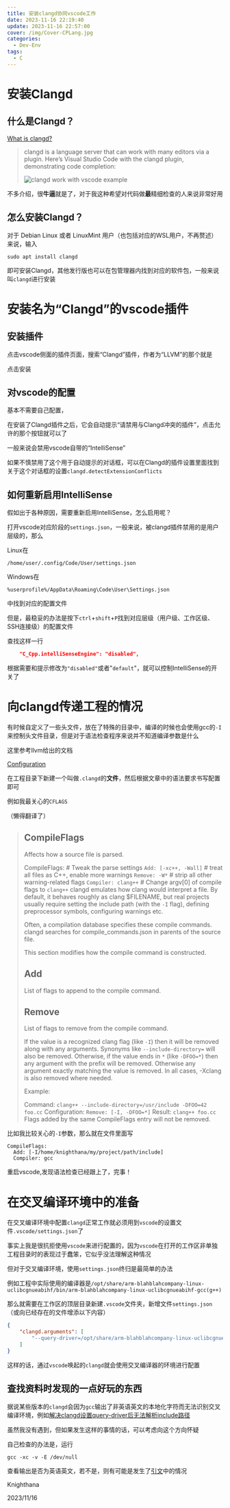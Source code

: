 ```yaml
---
title: 安装clangd协同vscode工作
date: 2023-11-16 22:19:40
update: 2023-11-16 22:57:00
cover: /img/Cover-CPLang.jpg
categories:
  - Dev-Env
tags:
  - C
---
```


# 安装Clangd

## 什么是Clangd？

[What is clangd?](https://clangd.llvm.org/)

> clangd is a language server that can work with many editors via a plugin. Here’s Visual Studio Code with the clangd plugin, demonstrating code completion:
>
> ![clangd work with vscode example](https://clangd.llvm.org/screenshots/basic_completion.png)

不多介绍，很**牛逼**就是了，对于我这种希望对代码做**最**精细检查的人来说非常好用

## 怎么安装Clangd？

对于 Debian Linux 或者 LinuxMint 用户（也包括对应的WSL用户，不再赘述）来说，输入

```shell
sudo apt install clangd
```

即可安装Clangd，其他发行版也可以在包管理器内找到对应的软件包，一般来说叫`clangd`进行安装

# 安装名为“Clangd”的vscode插件

## 安装插件

点击vscode侧面的插件页面，搜索“Clangd”插件，作者为“LLVM”的那个就是

点击安装

## 对vscode的配置

基本不需要自己配置，

在安装了Clangd插件之后，它会自动提示“请禁用与Clangd冲突的插件”，点击允许的那个按钮就可以了

一般来说会禁用vscode自带的“IntelliSense”

如果不慎禁用了这个用于自动提示的对话框，可以在Clangd的插件设置里面找到关于这个对话框的设置`clangd.detectExtensionConflicts`

## 如何重新启用IntelliSense

假如出于各种原因，需要重新启用IntelliSense，怎么启用呢？

打开vscode对应阶段的`settings.json`，一般来说，被clangd插件禁用的是用户层级的，那么

Linux在

```Path
/home/user/.config/Code/User/settings.json
```

Windows在

```Path
%userprofile%/AppData\Roaming\Code\User\Settings.json
```

中找到对应的配置文件

但是，最稳妥的办法是按下`ctrl`+`shift`+`P`找到对应层级（用户级、工作区级、SSH连接级）的配置文件

查找这样一行

```json
    "C_Cpp.intelliSenseEngine": "disabled",
```

根据需要和提示修改为`"disabled"`或者"`default`"，就可以控制IntelliSense的开关了

# 向clangd传递工程的情况

有时候自定义了一些头文件，放在了特殊的目录中，编译的时候也会使用gcc的`-I`来控制头文件目录，但是对于语法检查程序来说并不知道编译参数是什么

这里参考llvm给出的文档

[Configuration](https://clangd.llvm.org/config.html)

在工程目录下新建一个叫做`.clangd`的**文件**，然后根据文章中的语法要求书写配置即可

例如我最关心的`CFLAGS`

（懒得翻译了）

> ## CompileFlags
> Affects how a source file is parsed.
> 
> CompileFlags:                     # Tweak the parse settings
>   `Add: [-xc++, -Wall]`             # treat all files as C++, enable more warnings
>   `Remove: -W*`                     # strip all other warning-related flags
>   `Compiler: clang++`               # Change argv[0] of compile flags to `clang++`
> clangd emulates how clang would interpret a file. By default, it behaves roughly as clang $FILENAME, but real projects usually require setting the include path (with the `-I` flag), defining preprocessor symbols, configuring warnings etc.
>
> Often, a compilation database specifies these compile commands. clangd searches for compile_commands.json in parents of the source file.
>
> This section modifies how the compile command is constructed.
>
> ## Add
> List of flags to append to the compile command.
>
> ## Remove
> List of flags to remove from the compile command.
>
> If the value is a recognized clang flag (like `-I`) then it will be removed along with any arguments. Synonyms like `--include-directory=` will also be removed.
> Otherwise, if the value ends in `*` (like `-DFOO=*`) then any argument with the prefix will be removed.
> Otherwise any argument exactly matching the value is removed.
> In all cases, -Xclang is also removed where needed.
>
> Example:
>
> Command: `clang++ --include-directory=/usr/include -DFOO=42 foo.cc`
> Configuration: `Remove: [-I, -DFOO=*]`
> Result: `clang++ foo.cc`
> Flags added by the same CompileFlags entry will not be removed.

比如我比较关心的`-I`参数，那么就在文件里面写

```.clangd
CompileFlags:
  Add: [-I/home/knighthana/my/project/path/include]
  Compiler: gcc
```

重启vscode,发现语法检查已经跟上了，完事！

# 在交叉编译环境中的准备

在交叉编译环境中配置`clangd`正常工作就必须用到`vscode`的设置文件`.vscode/settings.json`了

事实上我是很抗拒使用`vscode`来进行配置的，因为`vscode`在打开的工作区非单独工程目录时的表现过于蠢笨，它似乎没法理解这种情况

但对于交叉编译环境，使用`settings.json`终归是最简单的办法

例如工程中实际使用的编译器是`/opt/share/arm-blahblahcompany-linux-uclibcgnueabihf/bin/arm-blahblahcompany-linux-uclibcgnueabihf-gcc(g++)`

那么就需要在工作区的顶层目录新建`.vscode`文件夹，新增文件`settings.json`（或向已经存在的文件增添以下内容）

```JSON
{
    "clangd.arguments": [
        "--query-driver=/opt/share/arm-blahblahcompany-linux-uclibcgnueabihf/bin/arm-blahblahcompany-linux-uclibcgnueabihf*"
    ]
}
```

这样的话，通过`vscode`唤起的`clangd`就会使用交叉编译器的环境进行配置

## 查找资料时发现的一点好玩的东西

据说某些版本的`clangd`会因为`gcc`输出了非英语英文的本地化字符而无法识别交叉编译环境，例如[解决clangd设置query-driver后无法解析include路径](https://zhuanlan.zhihu.com/p/616838477)

虽然我没有遇到，但如果发生这样的事情的话，可以考虑向这个方向怀疑

自己检查的办法是，运行
```shell
gcc -xc -v -E /dev/null
```
查看输出是否为英语英文，若不是，则有可能是发生了[引文](https://zhuanlan.zhihu.com/p/616838477)中的情况


Knighthana

2023/11/16
